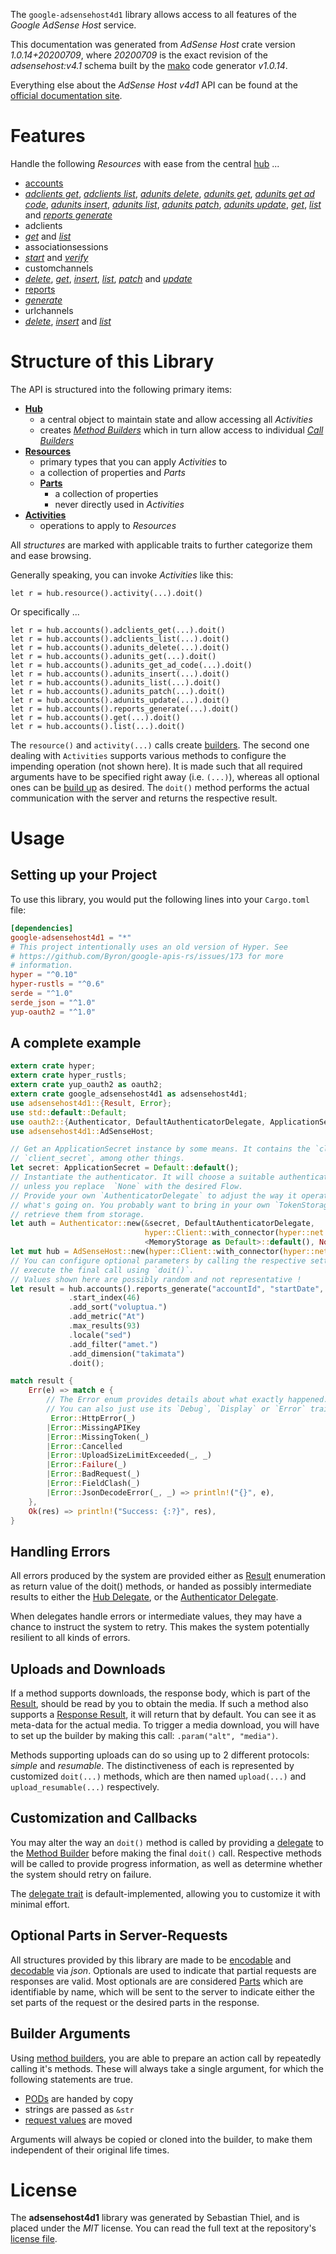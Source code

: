 <!---
DO NOT EDIT !
This file was generated automatically from 'src/mako/api/README.md.mako'
DO NOT EDIT !
-->
The `google-adsensehost4d1` library allows access to all features of the *Google AdSense Host* service.

This documentation was generated from *AdSense Host* crate version *1.0.14+20200709*, where *20200709* is the exact revision of the *adsensehost:v4.1* schema built by the [mako](http://www.makotemplates.org/) code generator *v1.0.14*.

Everything else about the *AdSense Host* *v4d1* API can be found at the
[official documentation site](https://developers.google.com/adsense/host/).
# Features

Handle the following *Resources* with ease from the central [hub](https://docs.rs/google-adsensehost4d1/1.0.14+20200709/google_adsensehost4d1/AdSenseHost) ... 

* [accounts](https://docs.rs/google-adsensehost4d1/1.0.14+20200709/google_adsensehost4d1/api::Account)
 * [*adclients get*](https://docs.rs/google-adsensehost4d1/1.0.14+20200709/google_adsensehost4d1/api::AccountAdclientGetCall), [*adclients list*](https://docs.rs/google-adsensehost4d1/1.0.14+20200709/google_adsensehost4d1/api::AccountAdclientListCall), [*adunits delete*](https://docs.rs/google-adsensehost4d1/1.0.14+20200709/google_adsensehost4d1/api::AccountAdunitDeleteCall), [*adunits get*](https://docs.rs/google-adsensehost4d1/1.0.14+20200709/google_adsensehost4d1/api::AccountAdunitGetCall), [*adunits get ad code*](https://docs.rs/google-adsensehost4d1/1.0.14+20200709/google_adsensehost4d1/api::AccountAdunitGetAdCodeCall), [*adunits insert*](https://docs.rs/google-adsensehost4d1/1.0.14+20200709/google_adsensehost4d1/api::AccountAdunitInsertCall), [*adunits list*](https://docs.rs/google-adsensehost4d1/1.0.14+20200709/google_adsensehost4d1/api::AccountAdunitListCall), [*adunits patch*](https://docs.rs/google-adsensehost4d1/1.0.14+20200709/google_adsensehost4d1/api::AccountAdunitPatchCall), [*adunits update*](https://docs.rs/google-adsensehost4d1/1.0.14+20200709/google_adsensehost4d1/api::AccountAdunitUpdateCall), [*get*](https://docs.rs/google-adsensehost4d1/1.0.14+20200709/google_adsensehost4d1/api::AccountGetCall), [*list*](https://docs.rs/google-adsensehost4d1/1.0.14+20200709/google_adsensehost4d1/api::AccountListCall) and [*reports generate*](https://docs.rs/google-adsensehost4d1/1.0.14+20200709/google_adsensehost4d1/api::AccountReportGenerateCall)
* adclients
 * [*get*](https://docs.rs/google-adsensehost4d1/1.0.14+20200709/google_adsensehost4d1/api::AdclientGetCall) and [*list*](https://docs.rs/google-adsensehost4d1/1.0.14+20200709/google_adsensehost4d1/api::AdclientListCall)
* associationsessions
 * [*start*](https://docs.rs/google-adsensehost4d1/1.0.14+20200709/google_adsensehost4d1/api::AssociationsessionStartCall) and [*verify*](https://docs.rs/google-adsensehost4d1/1.0.14+20200709/google_adsensehost4d1/api::AssociationsessionVerifyCall)
* customchannels
 * [*delete*](https://docs.rs/google-adsensehost4d1/1.0.14+20200709/google_adsensehost4d1/api::CustomchannelDeleteCall), [*get*](https://docs.rs/google-adsensehost4d1/1.0.14+20200709/google_adsensehost4d1/api::CustomchannelGetCall), [*insert*](https://docs.rs/google-adsensehost4d1/1.0.14+20200709/google_adsensehost4d1/api::CustomchannelInsertCall), [*list*](https://docs.rs/google-adsensehost4d1/1.0.14+20200709/google_adsensehost4d1/api::CustomchannelListCall), [*patch*](https://docs.rs/google-adsensehost4d1/1.0.14+20200709/google_adsensehost4d1/api::CustomchannelPatchCall) and [*update*](https://docs.rs/google-adsensehost4d1/1.0.14+20200709/google_adsensehost4d1/api::CustomchannelUpdateCall)
* [reports](https://docs.rs/google-adsensehost4d1/1.0.14+20200709/google_adsensehost4d1/api::Report)
 * [*generate*](https://docs.rs/google-adsensehost4d1/1.0.14+20200709/google_adsensehost4d1/api::ReportGenerateCall)
* urlchannels
 * [*delete*](https://docs.rs/google-adsensehost4d1/1.0.14+20200709/google_adsensehost4d1/api::UrlchannelDeleteCall), [*insert*](https://docs.rs/google-adsensehost4d1/1.0.14+20200709/google_adsensehost4d1/api::UrlchannelInsertCall) and [*list*](https://docs.rs/google-adsensehost4d1/1.0.14+20200709/google_adsensehost4d1/api::UrlchannelListCall)




# Structure of this Library

The API is structured into the following primary items:

* **[Hub](https://docs.rs/google-adsensehost4d1/1.0.14+20200709/google_adsensehost4d1/AdSenseHost)**
    * a central object to maintain state and allow accessing all *Activities*
    * creates [*Method Builders*](https://docs.rs/google-adsensehost4d1/1.0.14+20200709/google_adsensehost4d1/client::MethodsBuilder) which in turn
      allow access to individual [*Call Builders*](https://docs.rs/google-adsensehost4d1/1.0.14+20200709/google_adsensehost4d1/client::CallBuilder)
* **[Resources](https://docs.rs/google-adsensehost4d1/1.0.14+20200709/google_adsensehost4d1/client::Resource)**
    * primary types that you can apply *Activities* to
    * a collection of properties and *Parts*
    * **[Parts](https://docs.rs/google-adsensehost4d1/1.0.14+20200709/google_adsensehost4d1/client::Part)**
        * a collection of properties
        * never directly used in *Activities*
* **[Activities](https://docs.rs/google-adsensehost4d1/1.0.14+20200709/google_adsensehost4d1/client::CallBuilder)**
    * operations to apply to *Resources*

All *structures* are marked with applicable traits to further categorize them and ease browsing.

Generally speaking, you can invoke *Activities* like this:

```Rust,ignore
let r = hub.resource().activity(...).doit()
```

Or specifically ...

```ignore
let r = hub.accounts().adclients_get(...).doit()
let r = hub.accounts().adclients_list(...).doit()
let r = hub.accounts().adunits_delete(...).doit()
let r = hub.accounts().adunits_get(...).doit()
let r = hub.accounts().adunits_get_ad_code(...).doit()
let r = hub.accounts().adunits_insert(...).doit()
let r = hub.accounts().adunits_list(...).doit()
let r = hub.accounts().adunits_patch(...).doit()
let r = hub.accounts().adunits_update(...).doit()
let r = hub.accounts().reports_generate(...).doit()
let r = hub.accounts().get(...).doit()
let r = hub.accounts().list(...).doit()
```

The `resource()` and `activity(...)` calls create [builders][builder-pattern]. The second one dealing with `Activities` 
supports various methods to configure the impending operation (not shown here). It is made such that all required arguments have to be 
specified right away (i.e. `(...)`), whereas all optional ones can be [build up][builder-pattern] as desired.
The `doit()` method performs the actual communication with the server and returns the respective result.

# Usage

## Setting up your Project

To use this library, you would put the following lines into your `Cargo.toml` file:

```toml
[dependencies]
google-adsensehost4d1 = "*"
# This project intentionally uses an old version of Hyper. See
# https://github.com/Byron/google-apis-rs/issues/173 for more
# information.
hyper = "^0.10"
hyper-rustls = "^0.6"
serde = "^1.0"
serde_json = "^1.0"
yup-oauth2 = "^1.0"
```

## A complete example

```Rust
extern crate hyper;
extern crate hyper_rustls;
extern crate yup_oauth2 as oauth2;
extern crate google_adsensehost4d1 as adsensehost4d1;
use adsensehost4d1::{Result, Error};
use std::default::Default;
use oauth2::{Authenticator, DefaultAuthenticatorDelegate, ApplicationSecret, MemoryStorage};
use adsensehost4d1::AdSenseHost;

// Get an ApplicationSecret instance by some means. It contains the `client_id` and 
// `client_secret`, among other things.
let secret: ApplicationSecret = Default::default();
// Instantiate the authenticator. It will choose a suitable authentication flow for you, 
// unless you replace  `None` with the desired Flow.
// Provide your own `AuthenticatorDelegate` to adjust the way it operates and get feedback about 
// what's going on. You probably want to bring in your own `TokenStorage` to persist tokens and
// retrieve them from storage.
let auth = Authenticator::new(&secret, DefaultAuthenticatorDelegate,
                              hyper::Client::with_connector(hyper::net::HttpsConnector::new(hyper_rustls::TlsClient::new())),
                              <MemoryStorage as Default>::default(), None);
let mut hub = AdSenseHost::new(hyper::Client::with_connector(hyper::net::HttpsConnector::new(hyper_rustls::TlsClient::new())), auth);
// You can configure optional parameters by calling the respective setters at will, and
// execute the final call using `doit()`.
// Values shown here are possibly random and not representative !
let result = hub.accounts().reports_generate("accountId", "startDate", "endDate")
             .start_index(46)
             .add_sort("voluptua.")
             .add_metric("At")
             .max_results(93)
             .locale("sed")
             .add_filter("amet.")
             .add_dimension("takimata")
             .doit();

match result {
    Err(e) => match e {
        // The Error enum provides details about what exactly happened.
        // You can also just use its `Debug`, `Display` or `Error` traits
         Error::HttpError(_)
        |Error::MissingAPIKey
        |Error::MissingToken(_)
        |Error::Cancelled
        |Error::UploadSizeLimitExceeded(_, _)
        |Error::Failure(_)
        |Error::BadRequest(_)
        |Error::FieldClash(_)
        |Error::JsonDecodeError(_, _) => println!("{}", e),
    },
    Ok(res) => println!("Success: {:?}", res),
}

```
## Handling Errors

All errors produced by the system are provided either as [Result](https://docs.rs/google-adsensehost4d1/1.0.14+20200709/google_adsensehost4d1/client::Result) enumeration as return value of
the doit() methods, or handed as possibly intermediate results to either the 
[Hub Delegate](https://docs.rs/google-adsensehost4d1/1.0.14+20200709/google_adsensehost4d1/client::Delegate), or the [Authenticator Delegate](https://docs.rs/yup-oauth2/*/yup_oauth2/trait.AuthenticatorDelegate.html).

When delegates handle errors or intermediate values, they may have a chance to instruct the system to retry. This 
makes the system potentially resilient to all kinds of errors.

## Uploads and Downloads
If a method supports downloads, the response body, which is part of the [Result](https://docs.rs/google-adsensehost4d1/1.0.14+20200709/google_adsensehost4d1/client::Result), should be
read by you to obtain the media.
If such a method also supports a [Response Result](https://docs.rs/google-adsensehost4d1/1.0.14+20200709/google_adsensehost4d1/client::ResponseResult), it will return that by default.
You can see it as meta-data for the actual media. To trigger a media download, you will have to set up the builder by making
this call: `.param("alt", "media")`.

Methods supporting uploads can do so using up to 2 different protocols: 
*simple* and *resumable*. The distinctiveness of each is represented by customized 
`doit(...)` methods, which are then named `upload(...)` and `upload_resumable(...)` respectively.

## Customization and Callbacks

You may alter the way an `doit()` method is called by providing a [delegate](https://docs.rs/google-adsensehost4d1/1.0.14+20200709/google_adsensehost4d1/client::Delegate) to the 
[Method Builder](https://docs.rs/google-adsensehost4d1/1.0.14+20200709/google_adsensehost4d1/client::CallBuilder) before making the final `doit()` call. 
Respective methods will be called to provide progress information, as well as determine whether the system should 
retry on failure.

The [delegate trait](https://docs.rs/google-adsensehost4d1/1.0.14+20200709/google_adsensehost4d1/client::Delegate) is default-implemented, allowing you to customize it with minimal effort.

## Optional Parts in Server-Requests

All structures provided by this library are made to be [encodable](https://docs.rs/google-adsensehost4d1/1.0.14+20200709/google_adsensehost4d1/client::RequestValue) and 
[decodable](https://docs.rs/google-adsensehost4d1/1.0.14+20200709/google_adsensehost4d1/client::ResponseResult) via *json*. Optionals are used to indicate that partial requests are responses 
are valid.
Most optionals are are considered [Parts](https://docs.rs/google-adsensehost4d1/1.0.14+20200709/google_adsensehost4d1/client::Part) which are identifiable by name, which will be sent to 
the server to indicate either the set parts of the request or the desired parts in the response.

## Builder Arguments

Using [method builders](https://docs.rs/google-adsensehost4d1/1.0.14+20200709/google_adsensehost4d1/client::CallBuilder), you are able to prepare an action call by repeatedly calling it's methods.
These will always take a single argument, for which the following statements are true.

* [PODs][wiki-pod] are handed by copy
* strings are passed as `&str`
* [request values](https://docs.rs/google-adsensehost4d1/1.0.14+20200709/google_adsensehost4d1/client::RequestValue) are moved

Arguments will always be copied or cloned into the builder, to make them independent of their original life times.

[wiki-pod]: http://en.wikipedia.org/wiki/Plain_old_data_structure
[builder-pattern]: http://en.wikipedia.org/wiki/Builder_pattern
[google-go-api]: https://github.com/google/google-api-go-client

# License
The **adsensehost4d1** library was generated by Sebastian Thiel, and is placed 
under the *MIT* license.
You can read the full text at the repository's [license file][repo-license].

[repo-license]: https://github.com/Byron/google-apis-rsblob/master/LICENSE.md
